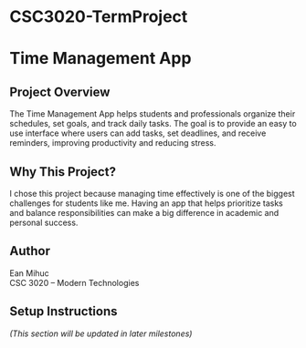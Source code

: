 # CSC3020-TermProject
# Time Management App

## Project Overview
The Time Management App helps students and professionals organize their schedules, set goals, and track daily tasks. The goal is to provide an easy to use interface where users can add tasks, set deadlines, and receive reminders, improving productivity and reducing stress.

## Why This Project?
I chose this project because managing time effectively is one of the biggest challenges for students like me. Having an app that helps prioritize tasks and balance responsibilities can make a big difference in academic and personal success.

## Author
Ean Mihuc  
CSC 3020 – Modern Technologies  

## Setup Instructions
*(This section will be updated in later milestones)*
